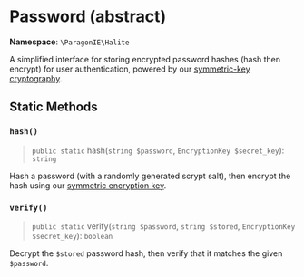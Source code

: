 # Password (abstract)

**Namespace**: `\ParagonIE\Halite`

A simplified interface for storing encrypted password hashes (hash then encrypt)
for user authentication, powered by our [symmetric-key cryptography](Symmetric/Crypto.md).

## Static Methods

### `hash()`

> `public static` hash(`string $password`, `EncryptionKey $secret_key`): `string`

Hash a password (with a randomly generated scrypt salt), then encrypt the hash
using our [symmetric encryption key](Symmetric/EncryptionKey.md).

### `verify()`

> `public static` verify(`string $password`, `string $stored`, `EncryptionKey $secret_key`): `boolean`

Decrypt the `$stored` password hash, then verify that it matches the given 
`$password`.
